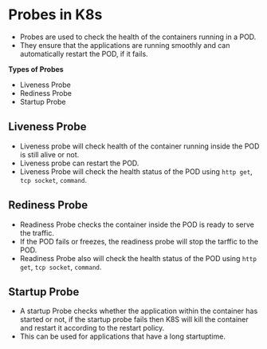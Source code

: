 # Probes in K8s
- Probes are used to check the health of the containers running in a POD.
- They ensure that the applications are running smoothly and can automatically restart the POD, if it fails.

**Types of Probes**
- Liveness Probe
- Rediness Probe
- Startup Probe

## Liveness Probe
- Liveness probe will check health of the container running inside the POD is still alive or not.
- Liveness probe can restart the POD.
- Liveness Probe will check the health status of the POD using `http get`, `tcp socket`, `command`.

## Rediness Probe
- Readiness Probe checks the container inside the POD is ready to serve the traffic.
- If the POD fails or freezes, the readiness probe will stop the tarffic to the POD.
- Readiness Probe also will check the health status of the POD using `http get`, `tcp socket`, `command`.

## Startup Probe
- A startup Probe checks whether the application within the container has started or not, if the startup probe fails then K8S will kill the container and restart it according to the restart policy.
- This can be used for applications that have a long startuptime. 
